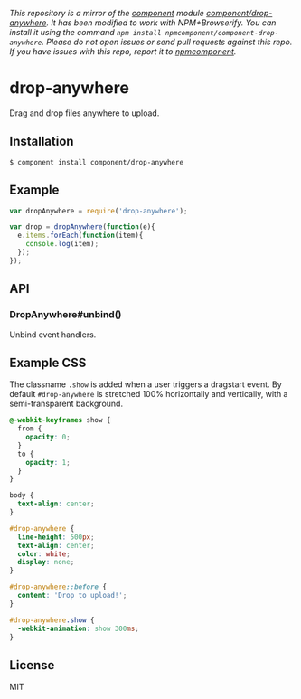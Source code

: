 *This repository is a mirror of the [component](http://component.io) module [component/drop-anywhere](http://github.com/component/drop-anywhere). It has been modified to work with NPM+Browserify. You can install it using the command `npm install npmcomponent/component-drop-anywhere`. Please do not open issues or send pull requests against this repo. If you have issues with this repo, report it to [npmcomponent](https://github.com/airportyh/npmcomponent).*

# drop-anywhere

  Drag and drop files anywhere to upload.

## Installation

    $ component install component/drop-anywhere

## Example

```js
var dropAnywhere = require('drop-anywhere');

var drop = dropAnywhere(function(e){
  e.items.forEach(function(item){
    console.log(item);
  });
});
```

## API

### DropAnywhere#unbind()

  Unbind event handlers.

## Example CSS

  The classname `.show` is added when a user triggers a dragstart event. By
  default `#drop-anywhere` is stretched 100% horizontally and vertically, with
  a semi-transparent background.

```css
@-webkit-keyframes show {
  from {
    opacity: 0;
  }
  to {
    opacity: 1;
  }
}

body {
  text-align: center;
}

#drop-anywhere {
  line-height: 500px;
  text-align: center;
  color: white;
  display: none;
}

#drop-anywhere::before {
  content: 'Drop to upload!';
}

#drop-anywhere.show {
  -webkit-animation: show 300ms;
}
  ```

## License

  MIT
